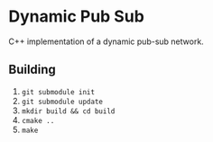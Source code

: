 # Dynamic Pub Sub
C++ implementation of a dynamic pub-sub network.


## Building
1. `git submodule init`
2. `git submodule update`
3. `mkdir build && cd build`
4. `cmake ..`
5. `make`

